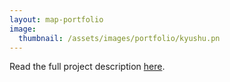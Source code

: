 ```yaml
---
layout: map-portfolio
image:
  thumbnail: /assets/images/portfolio/kyushu.pn
---
```


Read the full project description [here](https://danielhoshizaki.com/remote%20sensing/deep%20learning/2023/01/09/sentinel-composite.html).
